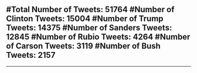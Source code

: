 #Total Number of Tweets: 51764 
#Number of Clinton Tweets: 15004
#Number of Trump Tweets: 14375
#Number of Sanders Tweets: 12845
#Number of Rubio Tweets: 4264
#Number of Carson Tweets: 3119
#Number of Bush Tweets: 2157
---
---
